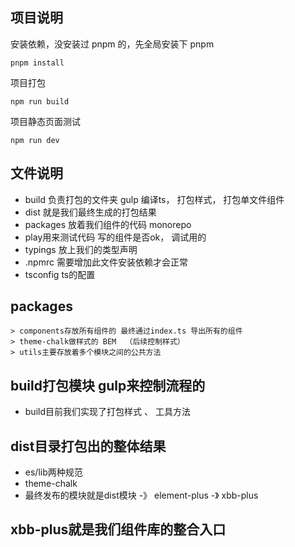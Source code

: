 ## 项目说明
安装依赖，没安装过 pnpm 的，先全局安装下 pnpm
```
pnpm install
```

项目打包
```
npm run build
```

项目静态页面测试
```
npm run dev
```
## 文件说明
- build 负责打包的文件夹  gulp 编译ts， 打包样式， 打包单文件组件
- dist 就是我们最终生成的打包结果
- packages 放着我们组件的代码  monorepo
- play用来测试代码 写的组件是否ok， 调试用的
- typings 放上我们的类型声明
- .npmrc 需要增加此文件安装依赖才会正常
- tsconfig ts的配置

## packages 
    > components存放所有组件的 最终通过index.ts 导出所有的组件
    > theme-chalk做样式的 BEM  （后续控制样式）
    > utils主要存放着多个模块之间的公共方法
   
## build打包模块 gulp来控制流程的
- build目前我们实现了打包样式 、 工具方法

## dist目录打包出的整体结果
- es/lib两种规范
- theme-chalk
- 最终发布的模块就是dist模块 -》 element-plus -》 xbb-plus

## xbb-plus就是我们组件库的整合入口
